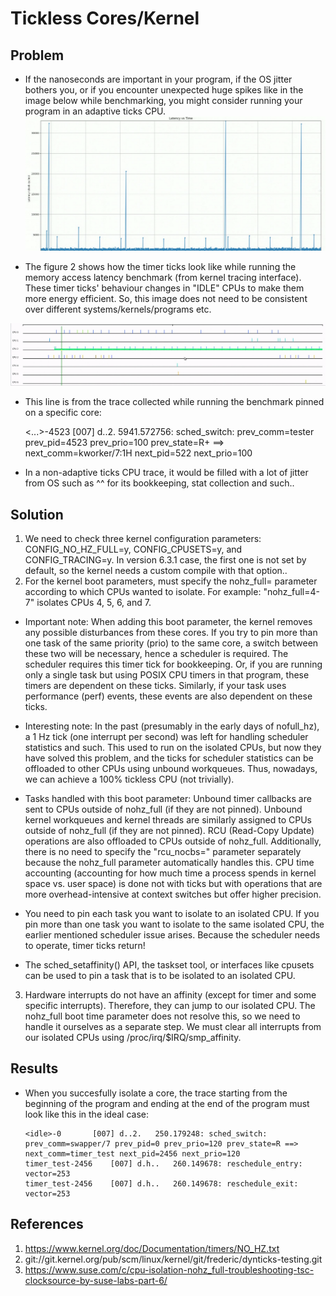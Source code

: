 # Tickless Cores/Kernel

## Problem

* If the nanoseconds are important in your program, if the OS jitter bothers you, or if you encounter unexpected huge spikes like in the image below while benchmarking, you might consider running your program in an adaptive ticks CPU. 
![Huge Spikes in Memory Access Latencies (Multiple different rows in the same bank)](https://github.com/nkamadan/tickless_cores/blob/main/images/spikes.png)

* The figure 2 shows how the timer ticks look like while running the memory access latency benchmark (from kernel tracing interface). These timer ticks' behaviour changes in "IDLE" CPUs to make them more energy efficient. So, this image does not need to be consistent over different systems/kernels/programs etc. 

![Timer Ticks on CPU 2 That the Benchmark is Run](https://github.com/nkamadan/tickless_cores/blob/main/images/timer_ticks.png)
 
* This line is from the trace collected while running the benchmark pinned on a specific core: 

    <...>-4523    [007] d..2.  5941.572756: sched_switch: prev_comm=tester prev_pid=4523 prev_prio=100 prev_state=R+ ==> next_comm=kworker/7:1H next_pid=522 next_prio=100

* In a non-adaptive ticks CPU trace, it would be filled with a lot of jitter from OS such as ^^ for its bookkeeping, stat collection and such..  

## Solution

1. We need to check three kernel configuration parameters: CONFIG_NO_HZ_FULL=y, CONFIG_CPUSETS=y, and CONFIG_TRACING=y. In version 6.3.1 case, the first one is not set by default, so the kernel needs a custom compile with that option..
2. For the kernel boot parameters, must specify the nohz_full= parameter according to which CPUs wanted to isolate. For example: "nohz_full=4-7" isolates CPUs 4, 5, 6, and 7.

* Important note: When adding this boot parameter, the kernel removes any possible disturbances from these cores. If you try to pin more than one task of the same priority (prio) to the same core, a switch between these two will be necessary, hence a scheduler is required. The scheduler requires this timer tick for bookkeeping. Or, if you are running only a single task but using POSIX CPU timers in that program, these timers are dependent on these ticks. Similarly, if your task uses performance (perf) events, these events are also dependent on these ticks.

* Interesting note: In the past (presumably in the early days of nofull_hz), a 1 Hz tick (one interrupt per second) was left for handling scheduler statistics and such. This used to run on the isolated CPUs, but now they have solved this problem, and the ticks for scheduler statistics can be offloaded to other CPUs using unbound workqueues. Thus, nowadays, we can achieve a 100% tickless CPU (not trivially).

* Tasks handled with this boot parameter: Unbound timer callbacks are sent to CPUs outside of nohz_full (if they are not pinned). Unbound kernel workqueues and kernel threads are similarly assigned to CPUs outside of nohz_full (if they are not pinned). RCU (Read-Copy Update) operations are also offloaded to CPUs outside of nohz_full. Additionally, there is no need to specify the "rcu_nocbs=" parameter separately because the nohz_full parameter automatically handles this. CPU time accounting (accounting for how much time a process spends in kernel space vs. user space) is done not with ticks but with operations that are more overhead-intensive at context switches but offer higher precision.

* You need to pin each task you want to isolate to an isolated CPU. If you pin more than one task you want to isolate to the same isolated CPU, the earlier mentioned scheduler issue arises. Because the scheduler needs to operate, timer ticks return!

* The sched_setaffinity() API, the taskset tool, or interfaces like cpusets can be used to pin a task that is to be isolated to an isolated CPU.

3. Hardware interrupts do not have an affinity (except for timer and some specific interrupts). Therefore, they can jump to our isolated CPU. The nohz_full boot time parameter does not resolve this, so we need to handle it ourselves as a separate step. We must clear all interrupts from our isolated CPUs using /proc/irq/$IRQ/smp_affinity.

## Results

* When you succesfully isolate a core, the trace starting from the beginning of the program and ending at the end of the program must look like this in the ideal case:
      

      <idle>-0       [007] d..2.   250.179248: sched_switch: prev_comm=swapper/7 prev_pid=0 prev_prio=120 prev_state=R ==> next_comm=timer_test next_pid=2456 next_prio=120
      timer_test-2456    [007] d.h..   260.149678: reschedule_entry: vector=253
      timer_test-2456    [007] d.h..   260.149678: reschedule_exit: vector=253

## References

1. https://www.kernel.org/doc/Documentation/timers/NO_HZ.txt
2. git://git.kernel.org/pub/scm/linux/kernel/git/frederic/dynticks-testing.git
3. https://www.suse.com/c/cpu-isolation-nohz_full-troubleshooting-tsc-clocksource-by-suse-labs-part-6/
